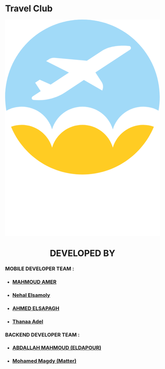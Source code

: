 # Travel Club

<div align="center">
    <img align="center" src="https://github.com/TopBusiness-Flutter-Projects/travel_club/blob/main/assets/images/splash_logo.png" alt="CENTER">
</div>



<div align="center">
    <h1>
         DEVELOPED BY
    </h1>
</div>


### MOBILE DEVELOPER TEAM :

- ### [MAHMOUD AMER](https://www.github.com/mamer8)
- ### [Nehal Elsamoly](https://github.com/NehalElsamoly)
- ### [AHMED ELSAPAGH](https://www.github.com/ahmedelsapagh10)
- ### [Thanaa Adel](https://github.com/ThanaaAdel)

  
### BACKEND DEVELOPER TEAM :

- ### [ABDALLAH MAHMOUD (ELDAPOUR)](https://www.github.com/eldapour)
- ### [Mohamed Magdy (Matter)](https://www.github.com/mohamedmagdy233)


